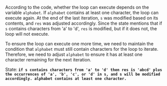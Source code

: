 According to the code, whether the loop can execute depends on the variable `alphabet`. If `alphabet` contains at least one character, the loop can execute again. At the end of the last iteration, `s` was modified based on its contents, and `res` was adjusted accordingly. Since the state mentions that if `s` contains characters from 'a' to 'd', `res` is modified, but if it does not, the loop will not execute. 

To ensure the loop can execute one more time, we need to maintain the condition that `alphabet` must still contain characters for the loop to iterate. Therefore, we need to adjust `alphabet` to ensure it has at least one character remaining for the next iteration.

State: **`if s contains characters from 'a' to 'd' then res is 'abcd' plus the occurrences of 'a', 'b', 'c', or 'd' in s, and s will be modified accordingly. alphabet contains at least one character.`**